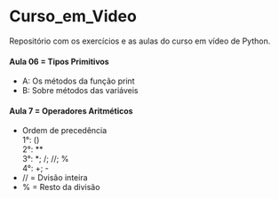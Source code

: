 # Curso_em_Video
Repositório com os exercícios e as aulas do curso em vídeo de Python.

#### Aula 06 = Tipos Primitivos
- A: Os métodos da função print
- B: Sobre métodos das variáveis

#### Aula 7 = Operadores Aritméticos

- Ordem de precedência\
    1°: ()\
    2°: **\
    3°: *; /; //; %\
    4°: +; -
- // = Dvisão inteira
- % = Resto da divisão